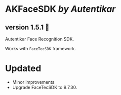# AKFaceSDK *by Autentikar*
## version 1.5.1 :rocket:

Autentikar Face Recognition SDK. 

Works with `FaceTecSDK` framework.

# Updated
* Minor improvements
* Upgrade FaceTecSDK to 9.7.30.
